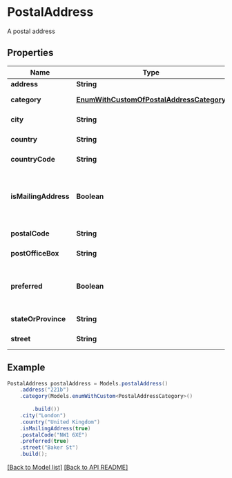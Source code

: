 # PostalAddress

A postal address             

## Properties
Name | Type | Description | Notes
------------ | ------------- | ------------- | -------------
**address** | **String** | Address.              |  [optional]
**category** | [**EnumWithCustomOfPostalAddressCategory**](EnumWithCustomOfPostalAddressCategory.md) | Address category.              |  [optional]
**city** | **String** | Address&#39;s city.              |  [optional]
**country** | **String** | Address&#39;s country.              |  [optional]
**countryCode** | **String** | Country code.              |  [optional]
**isMailingAddress** | **Boolean** | Defines whether address may be used for mailing.              | 
**postalCode** | **String** | Postal code.              |  [optional]
**postOfficeBox** | **String** | Post Office box.              |  [optional]
**preferred** | **Boolean** | Defines whether postal address is preferred.              | 
**stateOrProvince** | **String** | Address&#39;s region.              |  [optional]
**street** | **String** | Address&#39;s street.              |  [optional]



## Example
```java
PostalAddress postalAddress = Models.postalAddress()
    .address("221b")
    .category(Models.enumWithCustom<PostalAddressCategory>()
        
        .build())
    .city("London")
    .country("United Kingdom")
    .isMailingAddress(true)
    .postalCode("NW1 6XE")
    .preferred(true)
    .street("Baker St")
    .build();
```


[[Back to Model list]](Models.md) [[Back to API README]](README.md)
